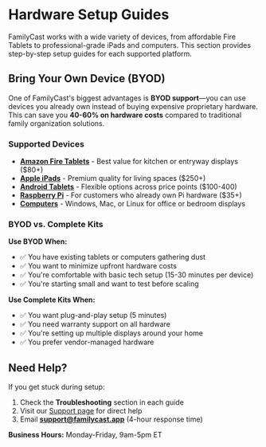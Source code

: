 # Hardware Setup Guides

FamilyCast works with a wide variety of devices, from affordable Fire Tablets to professional-grade iPads and computers. This section provides step-by-step setup guides for each supported platform.

## Bring Your Own Device (BYOD)

One of FamilyCast's biggest advantages is **BYOD support**—you can use devices you already own instead of buying expensive proprietary hardware. This can save you **40-60% on hardware costs** compared to traditional family organization solutions.

### Supported Devices

- **[Amazon Fire Tablets](./fire-tablet-setup.md)** - Best value for kitchen or entryway displays ($80+)
- **[Apple iPads](./ipad-setup.md)** - Premium quality for living spaces ($250+)
- **[Android Tablets](./android-tablet-setup.md)** - Flexible options across price points ($100-400)
- **[Raspberry Pi](./raspberry-pi-byod-setup.md)** - For customers who already own Pi hardware ($35+)
- **[Computers](./computer-setup.md)** - Windows, Mac, or Linux for office or bedroom displays

### BYOD vs. Complete Kits

**Use BYOD When:**
- ✅ You have existing tablets or computers gathering dust
- ✅ You want to minimize upfront hardware costs
- ✅ You're comfortable with basic tech setup (15-30 minutes per device)
- ✅ You're starting small and want to test before scaling

**Use Complete Kits When:**
- ✅ You want plug-and-play setup (5 minutes)
- ✅ You need warranty support on all hardware
- ✅ You're setting up multiple displays around your home
- ✅ You prefer vendor-managed hardware

## Need Help?

If you get stuck during setup:
1. Check the **Troubleshooting** section in each guide
2. Visit our [Support page](https://familycast.app/support) for direct help
3. Email **support@familycast.app** (4-hour response time)

**Business Hours:** Monday-Friday, 9am-5pm ET
